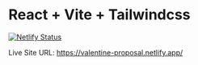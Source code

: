 # React + Vite + Tailwindcss

[![Netlify Status](https://api.netlify.com/api/v1/badges/3dd74674-0147-46f2-91e3-d5f9f7d5da58/deploy-status)](https://app.netlify.com/sites/valentine-proposal/deploys)

Live Site URL: https://valentine-proposal.netlify.app/
